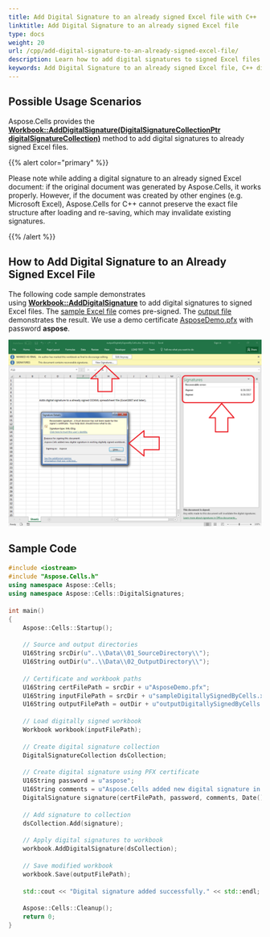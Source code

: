 ```yaml
---
title: Add Digital Signature to an already signed Excel file with C++
linktitle: Add Digital Signature to an already signed Excel file
type: docs
weight: 20
url: /cpp/add-digital-signature-to-an-already-signed-excel-file/
description: Learn how to add digital signatures to signed Excel files using Aspose.Cells for C++. Maintain document integrity with multiple signatures.
keywords: Add Digital Signature to an already signed Excel file, C++ digital signatures, Excel document security
---
```


## **Possible Usage Scenarios**

Aspose.Cells provides the [**Workbook::AddDigitalSignature(DigitalSignatureCollectionPtr digitalSignatureCollection)**](https://reference.aspose.com/cells/cpp/aspose.cells/workbook/adddigitalsignature/) method to add digital signatures to already signed Excel files.

{{% alert color="primary" %}}

Please note while adding a digital signature to an already signed Excel document: if the original document was generated by Aspose.Cells, it works properly. However, if the document was created by other engines (e.g. Microsoft Excel), Aspose.Cells for C++ cannot preserve the exact file structure after loading and re-saving, which may invalidate existing signatures.

{{% /alert %}}

## **How to Add Digital Signature to an Already Signed Excel File**

The following code sample demonstrates using [**Workbook::AddDigitalSignature**](https://reference.aspose.com/cells/cpp/aspose.cells/workbook/adddigitalsignature/) to add digital signatures to signed Excel files. The [sample Excel file](50528280.xlsx) comes pre-signed. The [output file](50528281.xlsx) demonstrates the result. We use a demo certificate [AsposeDemo.pfx](50528279.pfx) with password **aspose**.

![todo:image_alt_text](add-digital-signature-to-an-already-signed-excel-file_1.png)

## **Sample Code**

```c++
#include <iostream>
#include "Aspose.Cells.h"
using namespace Aspose::Cells;
using namespace Aspose::Cells::DigitalSignatures;

int main()
{
    Aspose::Cells::Startup();

    // Source and output directories
    U16String srcDir(u"..\\Data\\01_SourceDirectory\\");
    U16String outDir(u"..\\Data\\02_OutputDirectory\\");

    // Certificate and workbook paths
    U16String certFilePath = srcDir + u"AsposeDemo.pfx";
    U16String inputFilePath = srcDir + u"sampleDigitallySignedByCells.xlsx";
    U16String outputFilePath = outDir + u"outputDigitallySignedByCells.xlsx";

    // Load digitally signed workbook
    Workbook workbook(inputFilePath);

    // Create digital signature collection
    DigitalSignatureCollection dsCollection;

    // Create digital signature using PFX certificate
    U16String password = u"aspose";
    U16String comments = u"Aspose.Cells added new digital signature in existing digitally signed workbook.";
    DigitalSignature signature(certFilePath, password, comments, Date());

    // Add signature to collection
    dsCollection.Add(signature);

    // Apply digital signatures to workbook
    workbook.AddDigitalSignature(dsCollection);

    // Save modified workbook
    workbook.Save(outputFilePath);

    std::cout << "Digital signature added successfully." << std::endl;

    Aspose::Cells::Cleanup();
    return 0;
}
```